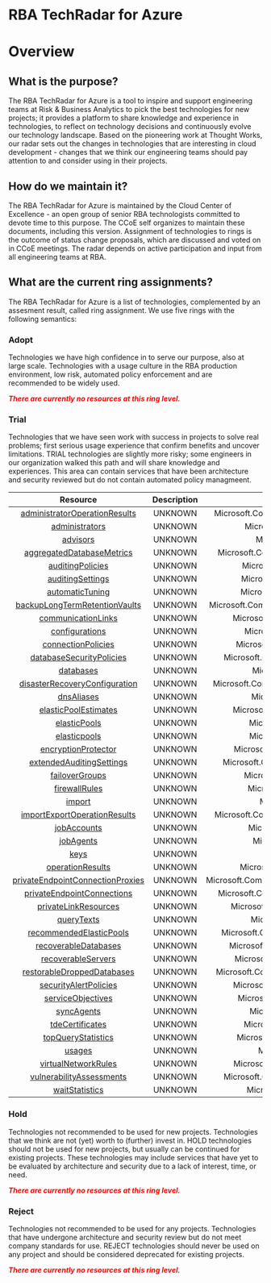 
RBA TechRadar for Azure
=======================

# Overview

## What is the purpose?


The RBA TechRadar for Azure is a tool to inspire and support engineering teams at Risk & Business Analytics to pick the best technologies for new projects; it provides a platform to share knowledge and experience in technologies, to reflect on technology decisions and continuously evolve our technology landscape.  Based on the pioneering work at Thought Works, our radar sets out the changes in technologies that are interesting in cloud development - changes that we think our engineering teams should pay attention to and consider using in their projects.
## How do we maintain it?


The RBA TechRadar for Azure is maintained by the Cloud Center of Excellence - an open group of senior RBA technologists committed to devote time to this purpose.  The CCoE self organizes to maintain these documents, including this version.  Assignment of technologies to rings is the outcome of status change proposals, which are discussed and voted on in CCoE meetings.  The radar depends on active participation and input from all engineering teams at RBA.
## What are the current ring assignments?


The RBA TechRadar for Azure is a list of technologies, complemented by an assesment result, called ring assignment.  We use five rings with the following semantics:
### Adopt


Technologies we have high confidence in to serve our purpose, also at large scale.  Technologies with a usage culture in the RBA production environment, low risk, automated policy enforcement and are recommended to be widely used.  
  
***<font color="red"> There are currently no resources at this ring level. </font>***
### Trial


Technologies that we have seen work with success in projects to solve real problems;  first serious usage experience that confirm benefits and uncover limitations.  TRIAL technologies are slightly more risky; some engineers in our organization walked this path and will share knowledge and experiences.  This area can contain services that have been architecture and security reviewed but do not contain automated policy managmeent.  

|Resource|Description|Path|Status|
| :---: | :---: | :---: | :---: |
|[administratorOperationResults](https://github.com/openrba/python-azure-techradar/blob/master/Microsoft.Compute/servers/administratorOperationResults)|UNKNOWN|Microsoft.Compute/servers/administratorOperationResults|TRIAL|
|[administrators](https://github.com/openrba/python-azure-techradar/blob/master/Microsoft.Compute/servers/administrators)|UNKNOWN|Microsoft.Compute/servers/administrators|TRIAL|
|[advisors](https://github.com/openrba/python-azure-techradar/blob/master/Microsoft.Compute/servers/advisors)|UNKNOWN|Microsoft.Compute/servers/advisors|TRIAL|
|[aggregatedDatabaseMetrics](https://github.com/openrba/python-azure-techradar/blob/master/Microsoft.Compute/servers/aggregatedDatabaseMetrics)|UNKNOWN|Microsoft.Compute/servers/aggregatedDatabaseMetrics|TRIAL|
|[auditingPolicies](https://github.com/openrba/python-azure-techradar/blob/master/Microsoft.Compute/servers/auditingPolicies)|UNKNOWN|Microsoft.Compute/servers/auditingPolicies|TRIAL|
|[auditingSettings](https://github.com/openrba/python-azure-techradar/blob/master/Microsoft.Compute/servers/auditingSettings)|UNKNOWN|Microsoft.Compute/servers/auditingSettings|TRIAL|
|[automaticTuning](https://github.com/openrba/python-azure-techradar/blob/master/Microsoft.Compute/servers/automaticTuning)|UNKNOWN|Microsoft.Compute/servers/automaticTuning|TRIAL|
|[backupLongTermRetentionVaults](https://github.com/openrba/python-azure-techradar/blob/master/Microsoft.Compute/servers/backupLongTermRetentionVaults)|UNKNOWN|Microsoft.Compute/servers/backupLongTermRetentionVaults|TRIAL|
|[communicationLinks](https://github.com/openrba/python-azure-techradar/blob/master/Microsoft.Compute/servers/communicationLinks)|UNKNOWN|Microsoft.Compute/servers/communicationLinks|TRIAL|
|[configurations](https://github.com/openrba/python-azure-techradar/blob/master/Microsoft.Compute/servers/configurations)|UNKNOWN|Microsoft.Compute/servers/configurations|TRIAL|
|[connectionPolicies](https://github.com/openrba/python-azure-techradar/blob/master/Microsoft.Compute/servers/connectionPolicies)|UNKNOWN|Microsoft.Compute/servers/connectionPolicies|TRIAL|
|[databaseSecurityPolicies](https://github.com/openrba/python-azure-techradar/blob/master/Microsoft.Compute/servers/databaseSecurityPolicies)|UNKNOWN|Microsoft.Compute/servers/databaseSecurityPolicies|TRIAL|
|[databases](https://github.com/openrba/python-azure-techradar/blob/master/Microsoft.Compute/servers/databases)|UNKNOWN|Microsoft.Compute/servers/databases|TRIAL|
|[disasterRecoveryConfiguration](https://github.com/openrba/python-azure-techradar/blob/master/Microsoft.Compute/servers/disasterRecoveryConfiguration)|UNKNOWN|Microsoft.Compute/servers/disasterRecoveryConfiguration|TRIAL|
|[dnsAliases](https://github.com/openrba/python-azure-techradar/blob/master/Microsoft.Compute/servers/dnsAliases)|UNKNOWN|Microsoft.Compute/servers/dnsAliases|TRIAL|
|[elasticPoolEstimates](https://github.com/openrba/python-azure-techradar/blob/master/Microsoft.Compute/servers/elasticPoolEstimates)|UNKNOWN|Microsoft.Compute/servers/elasticPoolEstimates|TRIAL|
|[elasticPools](https://github.com/openrba/python-azure-techradar/blob/master/Microsoft.Compute/servers/elasticPools)|UNKNOWN|Microsoft.Compute/servers/elasticPools|TRIAL|
|[elasticpools](https://github.com/openrba/python-azure-techradar/blob/master/Microsoft.Compute/servers/elasticpools)|UNKNOWN|Microsoft.Compute/servers/elasticpools|TRIAL|
|[encryptionProtector](https://github.com/openrba/python-azure-techradar/blob/master/Microsoft.Compute/servers/encryptionProtector)|UNKNOWN|Microsoft.Compute/servers/encryptionProtector|TRIAL|
|[extendedAuditingSettings](https://github.com/openrba/python-azure-techradar/blob/master/Microsoft.Compute/servers/extendedAuditingSettings)|UNKNOWN|Microsoft.Compute/servers/extendedAuditingSettings|TRIAL|
|[failoverGroups](https://github.com/openrba/python-azure-techradar/blob/master/Microsoft.Compute/servers/failoverGroups)|UNKNOWN|Microsoft.Compute/servers/failoverGroups|TRIAL|
|[firewallRules](https://github.com/openrba/python-azure-techradar/blob/master/Microsoft.Compute/servers/firewallRules)|UNKNOWN|Microsoft.Compute/servers/firewallRules|TRIAL|
|[import](https://github.com/openrba/python-azure-techradar/blob/master/Microsoft.Compute/servers/import)|UNKNOWN|Microsoft.Compute/servers/import|TRIAL|
|[importExportOperationResults](https://github.com/openrba/python-azure-techradar/blob/master/Microsoft.Compute/servers/importExportOperationResults)|UNKNOWN|Microsoft.Compute/servers/importExportOperationResults|TRIAL|
|[jobAccounts](https://github.com/openrba/python-azure-techradar/blob/master/Microsoft.Compute/servers/jobAccounts)|UNKNOWN|Microsoft.Compute/servers/jobAccounts|TRIAL|
|[jobAgents](https://github.com/openrba/python-azure-techradar/blob/master/Microsoft.Compute/servers/jobAgents)|UNKNOWN|Microsoft.Compute/servers/jobAgents|TRIAL|
|[keys](https://github.com/openrba/python-azure-techradar/blob/master/Microsoft.Compute/servers/keys)|UNKNOWN|Microsoft.Compute/servers/keys|TRIAL|
|[operationResults](https://github.com/openrba/python-azure-techradar/blob/master/Microsoft.Compute/servers/operationResults)|UNKNOWN|Microsoft.Compute/servers/operationResults|TRIAL|
|[privateEndpointConnectionProxies](https://github.com/openrba/python-azure-techradar/blob/master/Microsoft.Compute/servers/privateEndpointConnectionProxies)|UNKNOWN|Microsoft.Compute/servers/privateEndpointConnectionProxies|TRIAL|
|[privateEndpointConnections](https://github.com/openrba/python-azure-techradar/blob/master/Microsoft.Compute/servers/privateEndpointConnections)|UNKNOWN|Microsoft.Compute/servers/privateEndpointConnections|TRIAL|
|[privateLinkResources](https://github.com/openrba/python-azure-techradar/blob/master/Microsoft.Compute/servers/privateLinkResources)|UNKNOWN|Microsoft.Compute/servers/privateLinkResources|TRIAL|
|[queryTexts](https://github.com/openrba/python-azure-techradar/blob/master/Microsoft.Compute/servers/queryTexts)|UNKNOWN|Microsoft.Compute/servers/queryTexts|TRIAL|
|[recommendedElasticPools](https://github.com/openrba/python-azure-techradar/blob/master/Microsoft.Compute/servers/recommendedElasticPools)|UNKNOWN|Microsoft.Compute/servers/recommendedElasticPools|TRIAL|
|[recoverableDatabases](https://github.com/openrba/python-azure-techradar/blob/master/Microsoft.Compute/servers/recoverableDatabases)|UNKNOWN|Microsoft.Compute/servers/recoverableDatabases|TRIAL|
|[recoverableServers](https://github.com/openrba/python-azure-techradar/blob/master/Microsoft.Compute/servers/recoverableServers)|UNKNOWN|Microsoft.Compute/servers/recoverableServers|TRIAL|
|[restorableDroppedDatabases](https://github.com/openrba/python-azure-techradar/blob/master/Microsoft.Compute/servers/restorableDroppedDatabases)|UNKNOWN|Microsoft.Compute/servers/restorableDroppedDatabases|TRIAL|
|[securityAlertPolicies](https://github.com/openrba/python-azure-techradar/blob/master/Microsoft.Compute/servers/securityAlertPolicies)|UNKNOWN|Microsoft.Compute/servers/securityAlertPolicies|TRIAL|
|[serviceObjectives](https://github.com/openrba/python-azure-techradar/blob/master/Microsoft.Compute/servers/serviceObjectives)|UNKNOWN|Microsoft.Compute/servers/serviceObjectives|TRIAL|
|[syncAgents](https://github.com/openrba/python-azure-techradar/blob/master/Microsoft.Compute/servers/syncAgents)|UNKNOWN|Microsoft.Compute/servers/syncAgents|TRIAL|
|[tdeCertificates](https://github.com/openrba/python-azure-techradar/blob/master/Microsoft.Compute/servers/tdeCertificates)|UNKNOWN|Microsoft.Compute/servers/tdeCertificates|TRIAL|
|[topQueryStatistics](https://github.com/openrba/python-azure-techradar/blob/master/Microsoft.Compute/servers/topQueryStatistics)|UNKNOWN|Microsoft.Compute/servers/topQueryStatistics|TRIAL|
|[usages](https://github.com/openrba/python-azure-techradar/blob/master/Microsoft.Compute/servers/usages)|UNKNOWN|Microsoft.Compute/servers/usages|TRIAL|
|[virtualNetworkRules](https://github.com/openrba/python-azure-techradar/blob/master/Microsoft.Compute/servers/virtualNetworkRules)|UNKNOWN|Microsoft.Compute/servers/virtualNetworkRules|TRIAL|
|[vulnerabilityAssessments](https://github.com/openrba/python-azure-techradar/blob/master/Microsoft.Compute/servers/vulnerabilityAssessments)|UNKNOWN|Microsoft.Compute/servers/vulnerabilityAssessments|TRIAL|
|[waitStatistics](https://github.com/openrba/python-azure-techradar/blob/master/Microsoft.Compute/servers/waitStatistics)|UNKNOWN|Microsoft.Compute/servers/waitStatistics|TRIAL|

### Hold


Technologies not recommended to be used for new projects. Technologies that we think are not (yet) worth to (further) invest in.  HOLD technologies should not be used for new projects, but usually can be continued for existing projects.  These technologies may include services that have yet to be evaluated by architecture and security due to a lack of interest, time, or need.  
  
***<font color="red"> There are currently no resources at this ring level. </font>***
### Reject


Technologies not recommended to be used for any projects. Technologies that have undergone architecture and security review but do not meet company standards for use.  REJECT technologies should never be used on any project and should be considered deprecated for existing projects.  
  
***<font color="red"> There are currently no resources at this ring level. </font>***